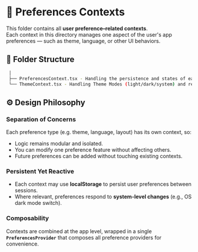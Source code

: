 # 🧩 Preferences Contexts

This folder contains all **user preference–related contexts**.  
Each context in this directory manages one aspect of the user's app preferences — such as theme, language, or other UI behaviors.

## 📁 Folder Structure

```bash
 │
 ├── PreferencesContext.tsx - Handling the persistence and states of each preferences item
 └── ThemeContext.tsx - Handling Theme Modes (light/dark/system) and reading system's mode
```

## ⚙️ Design Philosophy

### Separation of Concerns
Each preference type (e.g. theme, language, layout) has its own context, so:
- Logic remains modular and isolated.
- You can modify one preference feature without affecting others.
- Future preferences can be added without touching existing contexts.

### Persistent Yet Reactive
- Each context may use **localStorage** to persist user preferences between sessions.  
- Where relevant, preferences respond to **system-level changes** (e.g., OS dark mode switch).

### Composability
Contexts are combined at the app level, wrapped in a single **`PreferencesProvider`** that composes all preference providers for convenience.